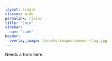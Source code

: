 ```yaml
---
layout: single
classes: wide
permalink: /join/
title: "Join"
sidebar:
  nav: "side"
header:  
  overlay_image: /assets/images/banner-flag.jpg
---
```


Needs a form here.